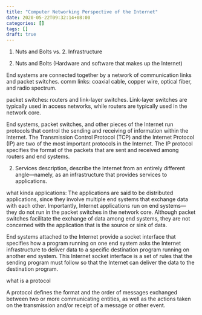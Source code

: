 ```yaml
---
title: "Computer Networking Perspective of the Internet"
date: 2020-05-22T09:32:14+08:00
categories: []
tags: []
draft: true
---
```


1. Nuts and Bolts vs. 2. Infrastructure

1. Nuts and Bolts (Hardware and software that makes up the Internet)

End systems are connected together by a network of communication links and packet switches.
comm links: 
coaxial cable, copper wire, optical fiber, and radio spectrum.

packet switches:
routers and link-layer switches.
 Link-layer switches are typically used in access networks, while routers are typically used in the network core.

 End systems, packet switches, and other pieces of the Internet run protocols that control the sending and receiving of information within the Internet. The Transmission Control Protocol (TCP) and the Internet Protocol (IP) are two of the most important protocols in the Internet. The IP protocol specifies the format of the packets that are sent and received among routers and end systems.


 2. Services description, describe the Internet from an entirely different angle—namely, as an infrastructure that provides
services to applications. 

what kinda applications: The applications are said to be distributed applications, since they involve multiple end systems that exchange data with each other. Importantly, Internet applications run on end systems— they do not run in the packet switches in the network core. Although packet switches facilitate the exchange of data among end systems, they are not concerned with the application that is the source or sink of data.

End systems attached to the Internet provide a socket interface that specifies how a program running on one end system asks the Internet infrastructure to deliver data to a specific destination program running on another end system. This Internet socket interface is a set of rules that the sending program must follow so that the Internet can deliver the data to the destination program.


what is a protocol

A protocol defines the format and the order of messages exchanged between two or more communicating entities, as well as the actions taken on the transmission and/or receipt of a message or other event.

